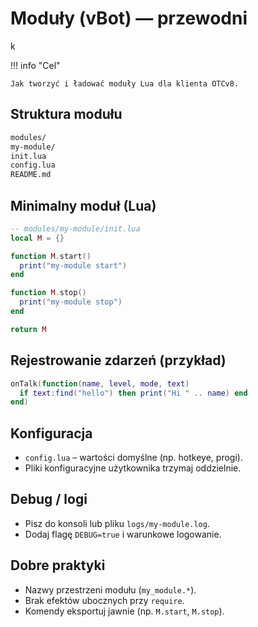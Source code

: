 # Moduły (vBot) — przewodni

k

!!! info "Cel"

    Jak tworzyć i ładować moduły Lua dla klienta OTCv8.

## Struktura modułu

```bash
modules/
my-module/
init.lua
config.lua
README.md

```

## Minimalny moduł (Lua)

```lua
-- modules/my-module/init.lua
local M = {}

function M.start()
  print("my-module start")
end

function M.stop()
  print("my-module stop")
end

return M

```

## Rejestrowanie zdarzeń (przykład)

```lua
onTalk(function(name, level, mode, text)
  if text:find("hello") then print("Hi " .. name) end
end)

```

## Konfiguracja

- `config.lua` – wartości domyślne (np. hotkeye, progi).
- Pliki konfiguracyjne użytkownika trzymaj oddzielnie.

## Debug / logi

- Pisz do konsoli lub pliku `logs/my-module.log`.
- Dodaj flagę `DEBUG=true` i warunkowe logowanie.

## Dobre praktyki

- Nazwy przestrzeni modułu (`my_module.*`).
- Brak efektów ubocznych przy `require`.
- Komendy eksportuj jawnie (np. `M.start`, `M.stop`).
